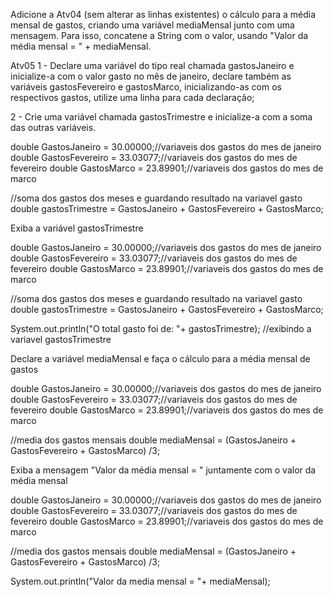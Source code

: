 Adicione a Atv04 (sem alterar as linhas existentes) o cálculo para a média mensal de gastos, criando uma variável mediaMensal junto com uma mensagem. Para isso, concatene a String com o valor, usando "Valor da média mensal = " + mediaMensal.

Atv05
1 - Declare uma variável do tipo real chamada gastosJaneiro e inicialize-a com o valor gasto no mês de janeiro, declare também as variáveis gastosFevereiro e gastosMarco, inicializando-as com os respectivos gastos, utilize uma linha para cada declaração;

2 - Crie uma variável chamada gastosTrimestre e inicialize-a com a soma das outras variáveis.

double GastosJaneiro = 30.00000;//variaveis dos gastos do mes de janeiro
double GastosFevereiro = 33.03077;//variaveis dos gastos do mes de fevereiro
double GastosMarco = 23.89901;//variaveis dos gastos do mes de marco

//soma dos gastos dos meses e guardando resultado na variavel gasto
double gastosTrimestre = GastosJaneiro + GastosFevereiro + GastosMarco;


Exiba a variável gastosTrimestre

double GastosJaneiro = 30.00000;//variaveis dos gastos do mes de janeiro
double GastosFevereiro = 33.03077;//variaveis dos gastos do mes de fevereiro
double GastosMarco = 23.89901;//variaveis dos gastos do mes de marco

//soma dos gastos dos meses e guardando resultado na variavel gasto
double gastosTrimestre = GastosJaneiro + GastosFevereiro + GastosMarco;


System.out.println("O total gasto foi de: "+ gastosTrimestre); //exibindo a variavel gastosTrimestre



Declare a variável mediaMensal e faça o cálculo para a média mensal de gastos

double GastosJaneiro = 30.00000;//variaveis dos gastos do mes de janeiro
double GastosFevereiro = 33.03077;//variaveis dos gastos do mes de fevereiro
double GastosMarco = 23.89901;//variaveis dos gastos do mes de marco

//media dos gastos mensais
double mediaMensal = (GastosJaneiro + GastosFevereiro + GastosMarco) /3;



Exiba a mensagem "Valor da média mensal = " juntamente com o valor da média mensal

double GastosJaneiro = 30.00000;//variaveis dos gastos do mes de janeiro
double GastosFevereiro = 33.03077;//variaveis dos gastos do mes de fevereiro
double GastosMarco = 23.89901;//variaveis dos gastos do mes de marco

//media dos gastos mensais
double mediaMensal = (GastosJaneiro + GastosFevereiro + GastosMarco) /3;


System.out.println("Valor da media mensal = "+ mediaMensal);
